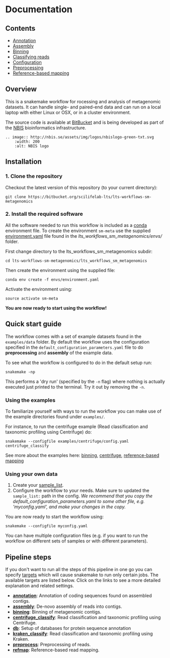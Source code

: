 # Documentation

Contents
--------
* [Annotation](annotation/index.md)
* [Assembly](assembly/index.md)
* [Binning](binning/index.md)
* [Classifying reads](classification/index.md)
* [Configuration](configuration/index.md)
* [Preprocessing](preprocessing/index.md)
* [Reference-based mapping](refmap/index.md)

## Overview
This is a snakemake workflow for rocessing and analysis of metagenomic
datasets. It can handle single- and paired-end data and can run on a
local laptop with either Linux or OSX, or in a cluster environment.

The source code is available at [BitBucket](https://bitbucket.org/scilifelab-lts/lts-workflows-sm-metagenomics)
 and is being developed as part of the [NBIS](http://nbis.se)
 bioinformatics infrastructure.

```eval_rst
.. image:: http://nbis.se/assets/img/logos/nbislogo-green-txt.svg
    :width: 200
    :alt: NBIS logo
```

## Installation

### 1. Clone the repository
Checkout the latest version of this repository (to your current directory):

```
git clone https://bitbucket.org/scilifelab-lts/lts-workflows-sm-metagenomics
```

### 2. Install the required software
All the software needed to run this workflow is included as a
[conda](http://anaconda.org) environment file. To create the
environment `sm-meta` use the supplied
[environment.yaml](lts_workflows_sm_metagenomics/envs/environment.yaml) file
found in the *lts_workflows_sm_metagenomics/envs/* folder.

First change directory to the lts_workflows_sm_metagenomics subdir:

```
cd lts-workflows-sm-metagenomics/lts_workflows_sm_metagenomics
```

Then create the environment using the supplied file:

```
conda env create -f envs/environment.yaml
```

Activate the environment using:

```
source activate sm-meta
```

**You are now ready to start using the workflow!**

## Quick start guide
The workflow comes with a set of example datasets found in
the `examples/data` folder. By default the workflow uses the
configuration specified in the `default_configuration_parameters.yaml`
file to do **preprocessing** and **assembly** of the example data.

To see what the workflow is configured to do in the default setup run:

```
snakemake -np
```

This performs a 'dry run' (specified by the `-n` flag) where nothing is
actually executed just printed to the terminal. Try it out by removing
the `-n`.

### Using the examples
To familiarize yourself with ways to run the workflow you can make use
of the example directories found under `examples/`.

For instance, to run the centrifuge example (Read classification and
taxonomic profiling using Centrifuge) do:

```
snakemake --configfile examples/centrifuge/config.yaml centrifuge_classify
```

See more about the examples here: [binning](http://nbis-metagenomic-workflow.readthedocs.io/en/latest/binning/index.html#binning-tutorial),
 [centrifuge](http://nbis-metagenomic-workflow.readthedocs.io/en/latest/classification/index.html#example-run-with-centrifuge),
 [reference-based mapping](http://nbis-metagenomic-workflow.readthedocs.io/en/latest/refmap/index.html#example)

### Using your own data
1. Create your [sample_list](http://nbis-metagenomic-workflow.readthedocs.io/en/latest/configuration/sample_list.html).
2. Configure the workflow to your needs. Make sure to updated the
  `sample_list:` path in the config. *We recommend that you copy
the default_configuration_parameters.yaml to some other file, e.g.
'myconfig.yaml', and make your changes in the copy.*

You are now ready to start the workflow using:

```
snakemake --configfile myconfig.yaml
```

You can have multiple configuration files (e.g. if you want to run the
workflow on different sets of samples or with different parameters).

## Pipeline steps
If you don't want to run all the steps of this pipeline in one go you can
specify [targets](http://snakemake.readthedocs.io/en/stable/snakefiles/rules.html#targets)
which will cause snakemake to run only certain jobs. The available targets are
listed below. Click on the links to see a more detailed explanation and
related settings.

* __[annotation](http://nbis-metagenomic-workflow.readthedocs.io/en/latest/annotation/index.html)__: Annotation of coding sequences found on assembled contigs.
* __[assembly](http://nbis-metagenomic-workflow.readthedocs.io/en/latest/assembly/assembly.html)__: De-novo assembly of reads into contigs.
* __[binning](http://nbis-metagenomic-workflow.readthedocs.io/en/latest/binning/binning.html)__: Binning of metagenomic contigs.
* __[centrifuge_classify](http://nbis-metagenomic-workflow.readthedocs.io/en/latest/classification/index.html)__: Read classification and taxonomic profiling using Centrifuge.
* __[db](http://nbis-metagenomic-workflow.readthedocs.io/en/latest/annotation/db.html)__: Setup of databases for protein sequence annotation
* __[kraken_classify](http://nbis-metagenomic-workflow.readthedocs.io/en/latest/classification/index.html)__: Read classification and taxonomic profiling using Kraken.
* __[preprocess](http://nbis-metagenomic-workflow.readthedocs.io/en/latest/preprocessing/preprocess.html)__: Preprocessing of reads.
* __[refmap](http://nbis-metagenomic-workflow.readthedocs.io/en/latest/refmap/reference_based_mapping.html)__: Reference-based read mapping.